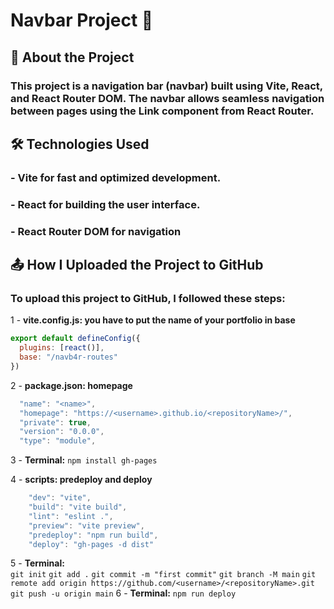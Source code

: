 # Navbar Project 🚀
## 📌 About the Project
### This project is a navigation bar (navbar) built using Vite, React, and React Router DOM. The navbar allows seamless navigation between pages using the Link component from React Router.
## 🛠️ Technologies Used
### - Vite for fast and optimized development.
### - React for building the user interface.
### - React Router DOM for navigation 
## 📤 How I Uploaded the Project to GitHub
### To upload this project to GitHub, I followed these steps:
1️ - **vite.config.js: you have to put the name of your portfolio in base**
``` js
export default defineConfig({
  plugins: [react()],
  base: "/navb4r-routes"
})
```
2️ - **package.json: homepage** 
``` js
  "name": "<name>",
  "homepage": "https://<username>.github.io/<repositoryName>/",
  "private": true,
  "version": "0.0.0",
  "type": "module",
```
3 - **Terminal:**
`npm install gh-pages`

4 - **scripts: predeploy and deploy**
``` js
    "dev": "vite",
    "build": "vite build",
    "lint": "eslint .",
    "preview": "vite preview",
    "predeploy": "npm run build",
    "deploy": "gh-pages -d dist"
```
5 - **Terminal:**  
`git init` `git add .` `git commit -m "first commit"` `git branch -M main` `git remote add origin https://github.com/<username>/<repositoryName>.git` `git push -u origin main`
6 - **Terminal:**
`npm run deploy`
